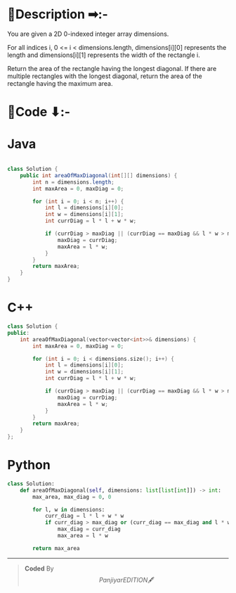 # 📍Description ➡:-
<!-- Describe your first thoughts on how to solve this problem. -->
You are given a 2D 0-indexed integer array dimensions.

For all indices i, 0 <= i < dimensions.length, dimensions[i][0] represents the length and dimensions[i][1] represents the width of the rectangle i.

Return the area of the rectangle having the longest diagonal. If there are multiple rectangles with the longest diagonal, return the area of the rectangle having the maximum area.

 

# 📝Code ⬇:-


# Java
```java []

class Solution {
    public int areaOfMaxDiagonal(int[][] dimensions) {
        int n = dimensions.length;
        int maxArea = 0, maxDiag = 0;

        for (int i = 0; i < n; i++) {
            int l = dimensions[i][0];
            int w = dimensions[i][1];
            int currDiag = l * l + w * w;

            if (currDiag > maxDiag || (currDiag == maxDiag && l * w > maxArea)) {
                maxDiag = currDiag;
                maxArea = l * w;
            }
        }
        return maxArea;
    }
}

```

# C++
``` cpp []
class Solution {
public:
    int areaOfMaxDiagonal(vector<vector<int>>& dimensions) {
        int maxArea = 0, maxDiag = 0;

        for (int i = 0; i < dimensions.size(); i++) {
            int l = dimensions[i][0];
            int w = dimensions[i][1];
            int currDiag = l * l + w * w;

            if (currDiag > maxDiag || (currDiag == maxDiag && l * w > maxArea)) {
                maxDiag = currDiag;
                maxArea = l * w;
            }
        }
        return maxArea;
    }
};
```

# Python
``` python []
class Solution:
    def areaOfMaxDiagonal(self, dimensions: list[list[int]]) -> int:
        max_area, max_diag = 0, 0

        for l, w in dimensions:
            curr_diag = l * l + w * w
            if curr_diag > max_diag or (curr_diag == max_diag and l * w > max_area):
                max_diag = curr_diag
                max_area = l * w

        return max_area    
```

---

>    **Coded** By $$Panjiyar EDITION 🖋  $$

               
